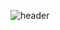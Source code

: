 ![header](https://capsule-render.vercel.app/api?type=waving&color=auto&height=500&section=header&text=Welcome&fontSize=90&animation=twinkling&desc=HyungKi%20Kim's%20Profile)


<!--
**asopchocol/asopchocol** is a ✨ _special_ ✨ repository because its `README.md` (this file) appears on your GitHub profile.

Here are some ideas to get you started:

- 🔭 I’m currently working on ...
- 🌱 I’m currently learning ...
- 👯 I’m looking to collaborate on ...
- 🤔 I’m looking for help with ...
- 💬 Ask me about ...
- 📫 How to reach me: ...
- 😄 Pronouns: ...
- ⚡ Fun fact: ...
-->
